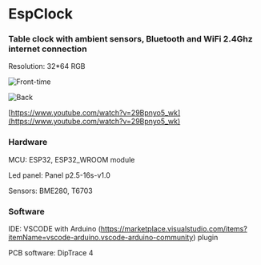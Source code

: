 # EspClock

### Table clock with ambient sensors, Bluetooth and WiFi 2.4Ghz internet connection
Resolution: 32*64 RGB

![Front-time](/materials_for_publishing/front-clock.jpg)

![Back](/materials_for_publishing/back.jpg)

[https://www.youtube.com/watch?v=29Bpnyo5_wk](https://www.youtube.com/watch?v=29Bpnyo5_wk)

### Hardware

MCU: ESP32, ESP32_WROOM module

Led panel: Panel p2.5-16s-v1.0

Sensors: BME280, T6703

### Software

IDE: VSCODE with Arduino (https://marketplace.visualstudio.com/items?itemName=vscode-arduino.vscode-arduino-community) plugin

PCB software: DipTrace 4
